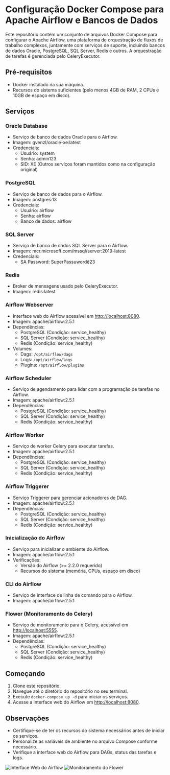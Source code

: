 # Configuração Docker Compose para Apache Airflow e Bancos de Dados

Este repositório contém um conjunto de arquivos Docker Compose para configurar o Apache Airflow, uma plataforma de orquestração de fluxos de trabalho complexos, juntamente com serviços de suporte, incluindo bancos de dados Oracle, PostgreSQL, SQL Server, Redis e outros. A orquestração de tarefas é gerenciada pelo CeleryExecutor.

## Pré-requisitos

- Docker instalado na sua máquina.
- Recursos do sistema suficientes (pelo menos 4GB de RAM, 2 CPUs e 10GB de espaço em disco).

## Serviços

### Oracle Database

- Serviço de banco de dados Oracle para o Airflow.
- Imagem: gvenzl/oracle-xe:latest
- Credenciais:
  - Usuário: system
  - Senha: admin123
  - SID: XE
(Outros serviços foram mantidos como na configuração original)

### PostgreSQL

- Serviço de banco de dados para o Airflow.
- Imagem: postgres:13
- Credenciais:
  - Usuário: airflow
  - Senha: airflow
  - Banco de dados: airflow

### SQL Server

- Serviço de banco de dados SQL Server para o Airflow.
- Imagem: mcr.microsoft.com/mssql/server:2019-latest
- Credenciais:
  - SA Password: SuperPassuwordê23

### Redis

- Broker de mensagens usado pelo CeleryExecutor.
- Imagem: redis:latest

### Airflow Webserver

- Interface web do Airflow acessível em [http://localhost:8080](http://localhost:8080).
- Imagem: apache/airflow:2.5.1
- Dependências:
  - PostgreSQL (Condição: service_healthy)
  - SQL Server (Condição: service_healthy)
  - Redis (Condição: service_healthy)
- Volumes:
  - Dags: `/opt/airflow/dags`
  - Logs: `/opt/airflow/logs`
  - Plugins: `/opt/airflow/plugins`

### Airflow Scheduler

- Serviço de agendamento para lidar com a programação de tarefas no Airflow.
- Imagem: apache/airflow:2.5.1
- Dependências:
  - PostgreSQL (Condição: service_healthy)
  - SQL Server (Condição: service_healthy)
  - Redis (Condição: service_healthy)

### Airflow Worker

- Serviço de worker Celery para executar tarefas.
- Imagem: apache/airflow:2.5.1
- Dependências:
  - PostgreSQL (Condição: service_healthy)
  - SQL Server (Condição: service_healthy)
  - Redis (Condição: service_healthy)

### Airflow Triggerer

- Serviço Triggerer para gerenciar acionadores de DAG.
- Imagem: apache/airflow:2.5.1
- Dependências:
  - PostgreSQL (Condição: service_healthy)
  - SQL Server (Condição: service_healthy)
  - Redis (Condição: service_healthy)

### Inicialização do Airflow

- Serviço para inicializar o ambiente do Airflow.
- Imagem: apache/airflow:2.5.1
- Verificações:
  - Versão do Airflow (>= 2.2.0 requerido)
  - Recursos do sistema (memória, CPUs, espaço em disco)

### CLI do Airflow

- Serviço de interface de linha de comando para o Airflow.
- Imagem: apache/airflow:2.5.1

### Flower (Monitoramento do Celery)

- Serviço de monitoramento para o Celery, acessível em [http://localhost:5555](http://localhost:5555).
- Imagem: apache/airflow:2.5.1
- Dependências:
  - PostgreSQL (Condição: service_healthy)
  - SQL Server (Condição: service_healthy)
  - Redis (Condição: service_healthy)

## Começando

1. Clone este repositório.
2. Navegue até o diretório do repositório no seu terminal.
3. Execute `docker-compose up -d` para iniciar os serviços.
4. Acesse a interface web do Airflow em [http://localhost:8080](http://localhost:8080).

## Observações

- Certifique-se de ter os recursos do sistema necessários antes de iniciar os serviços.
- Personalize as variáveis de ambiente no arquivo Compose conforme necessário.
- Verifique a interface web do Airflow para DAGs, status das tarefas e logs.

![Interface Web do Airflow](path/to/airflow_web_interface_screenshot.png)
![Monitoramento do Flower](path/to/flower_monitoring_screenshot.png)
